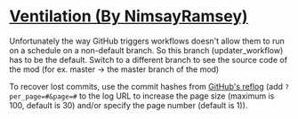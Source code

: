 # [Ventilation (By NimsayRamsey)](https://github.com/NimsayRamsey/Ventilation)

Unfortunately the way GitHub triggers workflows doesn't allow them to run on a schedule on a non-default branch. So this branch (updater_workflow) has to be the default. Switch to a different branch to see the source code of the mod (for ex. master -> the master branch of the mod)

To recover lost commits, use the commit hashes from [GitHub's reflog](https://api.github.com/repos/KtaneModules/Ventilation-NimsayRamsey/events) (add `?per_page=#&page=#` to the log URL to increase the page size (maximum is 100, default is 30) and/or specify the page number (default is 1)).
